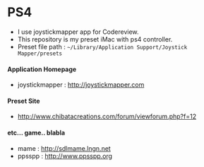 # PS4
- I use joystickmapper app for Codereview.
- This repository is my preset iMac with ps4 controller.
- Preset file path : `~/Library/Application Support/Joystick Mapper/presets`

#### Application Homepage
- joystickmapper : http://joystickmapper.com

#### Preset Site
- http://www.chibatacreations.com/forum/viewforum.php?f=12

#### etc... game.. blabla
- mame : http://sdlmame.lngn.net
- ppsspp : http://www.ppsspp.org

